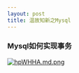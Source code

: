 ```yaml
---
layout: post
title: 温故知新之Mysql
---
```



### Mysql如何实现事务


[![hpWHHA.md.png](https://z3.ax1x.com/2021/08/22/hpWHHA.md.png)](https://imgtu.com/i/hpWHHA)
